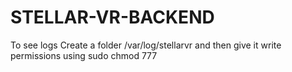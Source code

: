 # STELLAR-VR-BACKEND
To see logs Create a folder /var/log/stellarvr and then give it write permissions using sudo chmod 777
